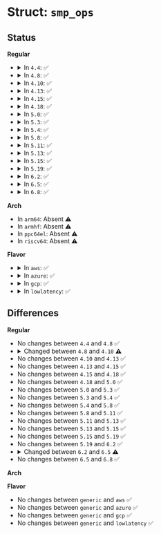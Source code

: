 # Struct: <code>smp_ops</code>

## Status
<b>Regular</b>
<ul>
<li>
<details>
<summary>In <code>4.4</code>: ✅</summary>

```c
struct smp_ops {
    void (*smp_prepare_boot_cpu)();
    void (*smp_prepare_cpus)(unsigned int);
    void (*smp_cpus_done)(unsigned int);
    void (*stop_other_cpus)(int);
    void (*smp_send_reschedule)(int);
    int (*cpu_up)(unsigned int, struct task_struct *);
    int (*cpu_disable)();
    void (*cpu_die)(unsigned int);
    void (*play_dead)();
    void (*send_call_func_ipi)(const struct cpumask *);
    void (*send_call_func_single_ipi)(int);
};
```
</details>
</li>
<li>
<details>
<summary>In <code>4.8</code>: ✅</summary>

```c
struct smp_ops {
    void (*smp_prepare_boot_cpu)();
    void (*smp_prepare_cpus)(unsigned int);
    void (*smp_cpus_done)(unsigned int);
    void (*stop_other_cpus)(int);
    void (*smp_send_reschedule)(int);
    int (*cpu_up)(unsigned int, struct task_struct *);
    int (*cpu_disable)();
    void (*cpu_die)(unsigned int);
    void (*play_dead)();
    void (*send_call_func_ipi)(const struct cpumask *);
    void (*send_call_func_single_ipi)(int);
};
```
</details>
</li>
<li>
<details>
<summary>In <code>4.10</code>: ✅</summary>

```c
struct smp_ops {
    void (*smp_prepare_boot_cpu)();
    void (*smp_prepare_cpus)(unsigned int);
    void (*smp_cpus_done)(unsigned int);
    void (*stop_other_cpus)(int);
    void (*crash_stop_other_cpus)();
    void (*smp_send_reschedule)(int);
    int (*cpu_up)(unsigned int, struct task_struct *);
    int (*cpu_disable)();
    void (*cpu_die)(unsigned int);
    void (*play_dead)();
    void (*send_call_func_ipi)(const struct cpumask *);
    void (*send_call_func_single_ipi)(int);
};
```
</details>
</li>
<li>
<details>
<summary>In <code>4.13</code>: ✅</summary>

```c
struct smp_ops {
    void (*smp_prepare_boot_cpu)();
    void (*smp_prepare_cpus)(unsigned int);
    void (*smp_cpus_done)(unsigned int);
    void (*stop_other_cpus)(int);
    void (*crash_stop_other_cpus)();
    void (*smp_send_reschedule)(int);
    int (*cpu_up)(unsigned int, struct task_struct *);
    int (*cpu_disable)();
    void (*cpu_die)(unsigned int);
    void (*play_dead)();
    void (*send_call_func_ipi)(const struct cpumask *);
    void (*send_call_func_single_ipi)(int);
};
```
</details>
</li>
<li>
<details>
<summary>In <code>4.15</code>: ✅</summary>

```c
struct smp_ops {
    void (*smp_prepare_boot_cpu)();
    void (*smp_prepare_cpus)(unsigned int);
    void (*smp_cpus_done)(unsigned int);
    void (*stop_other_cpus)(int);
    void (*crash_stop_other_cpus)();
    void (*smp_send_reschedule)(int);
    int (*cpu_up)(unsigned int, struct task_struct *);
    int (*cpu_disable)();
    void (*cpu_die)(unsigned int);
    void (*play_dead)();
    void (*send_call_func_ipi)(const struct cpumask *);
    void (*send_call_func_single_ipi)(int);
};
```
</details>
</li>
<li>
<details>
<summary>In <code>4.18</code>: ✅</summary>

```c
struct smp_ops {
    void (*smp_prepare_boot_cpu)();
    void (*smp_prepare_cpus)(unsigned int);
    void (*smp_cpus_done)(unsigned int);
    void (*stop_other_cpus)(int);
    void (*crash_stop_other_cpus)();
    void (*smp_send_reschedule)(int);
    int (*cpu_up)(unsigned int, struct task_struct *);
    int (*cpu_disable)();
    void (*cpu_die)(unsigned int);
    void (*play_dead)();
    void (*send_call_func_ipi)(const struct cpumask *);
    void (*send_call_func_single_ipi)(int);
};
```
</details>
</li>
<li>
<details>
<summary>In <code>5.0</code>: ✅</summary>

```c
struct smp_ops {
    void (*smp_prepare_boot_cpu)();
    void (*smp_prepare_cpus)(unsigned int);
    void (*smp_cpus_done)(unsigned int);
    void (*stop_other_cpus)(int);
    void (*crash_stop_other_cpus)();
    void (*smp_send_reschedule)(int);
    int (*cpu_up)(unsigned int, struct task_struct *);
    int (*cpu_disable)();
    void (*cpu_die)(unsigned int);
    void (*play_dead)();
    void (*send_call_func_ipi)(const struct cpumask *);
    void (*send_call_func_single_ipi)(int);
};
```
</details>
</li>
<li>
<details>
<summary>In <code>5.3</code>: ✅</summary>

```c
struct smp_ops {
    void (*smp_prepare_boot_cpu)();
    void (*smp_prepare_cpus)(unsigned int);
    void (*smp_cpus_done)(unsigned int);
    void (*stop_other_cpus)(int);
    void (*crash_stop_other_cpus)();
    void (*smp_send_reschedule)(int);
    int (*cpu_up)(unsigned int, struct task_struct *);
    int (*cpu_disable)();
    void (*cpu_die)(unsigned int);
    void (*play_dead)();
    void (*send_call_func_ipi)(const struct cpumask *);
    void (*send_call_func_single_ipi)(int);
};
```
</details>
</li>
<li>
<details>
<summary>In <code>5.4</code>: ✅</summary>

```c
struct smp_ops {
    void (*smp_prepare_boot_cpu)();
    void (*smp_prepare_cpus)(unsigned int);
    void (*smp_cpus_done)(unsigned int);
    void (*stop_other_cpus)(int);
    void (*crash_stop_other_cpus)();
    void (*smp_send_reschedule)(int);
    int (*cpu_up)(unsigned int, struct task_struct *);
    int (*cpu_disable)();
    void (*cpu_die)(unsigned int);
    void (*play_dead)();
    void (*send_call_func_ipi)(const struct cpumask *);
    void (*send_call_func_single_ipi)(int);
};
```
</details>
</li>
<li>
<details>
<summary>In <code>5.8</code>: ✅</summary>

```c
struct smp_ops {
    void (*smp_prepare_boot_cpu)();
    void (*smp_prepare_cpus)(unsigned int);
    void (*smp_cpus_done)(unsigned int);
    void (*stop_other_cpus)(int);
    void (*crash_stop_other_cpus)();
    void (*smp_send_reschedule)(int);
    int (*cpu_up)(unsigned int, struct task_struct *);
    int (*cpu_disable)();
    void (*cpu_die)(unsigned int);
    void (*play_dead)();
    void (*send_call_func_ipi)(const struct cpumask *);
    void (*send_call_func_single_ipi)(int);
};
```
</details>
</li>
<li>
<details>
<summary>In <code>5.11</code>: ✅</summary>

```c
struct smp_ops {
    void (*smp_prepare_boot_cpu)();
    void (*smp_prepare_cpus)(unsigned int);
    void (*smp_cpus_done)(unsigned int);
    void (*stop_other_cpus)(int);
    void (*crash_stop_other_cpus)();
    void (*smp_send_reschedule)(int);
    int (*cpu_up)(unsigned int, struct task_struct *);
    int (*cpu_disable)();
    void (*cpu_die)(unsigned int);
    void (*play_dead)();
    void (*send_call_func_ipi)(const struct cpumask *);
    void (*send_call_func_single_ipi)(int);
};
```
</details>
</li>
<li>
<details>
<summary>In <code>5.13</code>: ✅</summary>

```c
struct smp_ops {
    void (*smp_prepare_boot_cpu)();
    void (*smp_prepare_cpus)(unsigned int);
    void (*smp_cpus_done)(unsigned int);
    void (*stop_other_cpus)(int);
    void (*crash_stop_other_cpus)();
    void (*smp_send_reschedule)(int);
    int (*cpu_up)(unsigned int, struct task_struct *);
    int (*cpu_disable)();
    void (*cpu_die)(unsigned int);
    void (*play_dead)();
    void (*send_call_func_ipi)(const struct cpumask *);
    void (*send_call_func_single_ipi)(int);
};
```
</details>
</li>
<li>
<details>
<summary>In <code>5.15</code>: ✅</summary>

```c
struct smp_ops {
    void (*smp_prepare_boot_cpu)();
    void (*smp_prepare_cpus)(unsigned int);
    void (*smp_cpus_done)(unsigned int);
    void (*stop_other_cpus)(int);
    void (*crash_stop_other_cpus)();
    void (*smp_send_reschedule)(int);
    int (*cpu_up)(unsigned int, struct task_struct *);
    int (*cpu_disable)();
    void (*cpu_die)(unsigned int);
    void (*play_dead)();
    void (*send_call_func_ipi)(const struct cpumask *);
    void (*send_call_func_single_ipi)(int);
};
```
</details>
</li>
<li>
<details>
<summary>In <code>5.19</code>: ✅</summary>

```c
struct smp_ops {
    void (*smp_prepare_boot_cpu)();
    void (*smp_prepare_cpus)(unsigned int);
    void (*smp_cpus_done)(unsigned int);
    void (*stop_other_cpus)(int);
    void (*crash_stop_other_cpus)();
    void (*smp_send_reschedule)(int);
    int (*cpu_up)(unsigned int, struct task_struct *);
    int (*cpu_disable)();
    void (*cpu_die)(unsigned int);
    void (*play_dead)();
    void (*send_call_func_ipi)(const struct cpumask *);
    void (*send_call_func_single_ipi)(int);
};
```
</details>
</li>
<li>
<details>
<summary>In <code>6.2</code>: ✅</summary>

```c
struct smp_ops {
    void (*smp_prepare_boot_cpu)();
    void (*smp_prepare_cpus)(unsigned int);
    void (*smp_cpus_done)(unsigned int);
    void (*stop_other_cpus)(int);
    void (*crash_stop_other_cpus)();
    void (*smp_send_reschedule)(int);
    int (*cpu_up)(unsigned int, struct task_struct *);
    int (*cpu_disable)();
    void (*cpu_die)(unsigned int);
    void (*play_dead)();
    void (*send_call_func_ipi)(const struct cpumask *);
    void (*send_call_func_single_ipi)(int);
};
```
</details>
</li>
<li>
<details>
<summary>In <code>6.5</code>: ✅</summary>

```c
struct smp_ops {
    void (*smp_prepare_boot_cpu)();
    void (*smp_prepare_cpus)(unsigned int);
    void (*smp_cpus_done)(unsigned int);
    void (*stop_other_cpus)(int);
    void (*crash_stop_other_cpus)();
    void (*smp_send_reschedule)(int);
    void (*cleanup_dead_cpu)(unsigned int);
    void (*poll_sync_state)();
    int (*kick_ap_alive)(unsigned int, struct task_struct *);
    int (*cpu_disable)();
    void (*cpu_die)(unsigned int);
    void (*play_dead)();
    void (*send_call_func_ipi)(const struct cpumask *);
    void (*send_call_func_single_ipi)(int);
};
```
</details>
</li>
<li>
<details>
<summary>In <code>6.8</code>: ✅</summary>

```c
struct smp_ops {
    void (*smp_prepare_boot_cpu)();
    void (*smp_prepare_cpus)(unsigned int);
    void (*smp_cpus_done)(unsigned int);
    void (*stop_other_cpus)(int);
    void (*crash_stop_other_cpus)();
    void (*smp_send_reschedule)(int);
    void (*cleanup_dead_cpu)(unsigned int);
    void (*poll_sync_state)();
    int (*kick_ap_alive)(unsigned int, struct task_struct *);
    int (*cpu_disable)();
    void (*cpu_die)(unsigned int);
    void (*play_dead)();
    void (*send_call_func_ipi)(const struct cpumask *);
    void (*send_call_func_single_ipi)(int);
};
```
</details>
</li>
</ul>
<b>Arch</b>
<ul>
<li>
In <code>arm64</code>: Absent ⚠️
</li>
<li>
In <code>armhf</code>: Absent ⚠️
</li>
<li>
In <code>ppc64el</code>: Absent ⚠️
</li>
<li>
In <code>riscv64</code>: Absent ⚠️
</li>
</ul>
<b>Flavor</b>
<ul>
<li>
<details>
<summary>In <code>aws</code>: ✅</summary>

```c
struct smp_ops {
    void (*smp_prepare_boot_cpu)();
    void (*smp_prepare_cpus)(unsigned int);
    void (*smp_cpus_done)(unsigned int);
    void (*stop_other_cpus)(int);
    void (*crash_stop_other_cpus)();
    void (*smp_send_reschedule)(int);
    int (*cpu_up)(unsigned int, struct task_struct *);
    int (*cpu_disable)();
    void (*cpu_die)(unsigned int);
    void (*play_dead)();
    void (*send_call_func_ipi)(const struct cpumask *);
    void (*send_call_func_single_ipi)(int);
};
```
</details>
</li>
<li>
<details>
<summary>In <code>azure</code>: ✅</summary>

```c
struct smp_ops {
    void (*smp_prepare_boot_cpu)();
    void (*smp_prepare_cpus)(unsigned int);
    void (*smp_cpus_done)(unsigned int);
    void (*stop_other_cpus)(int);
    void (*crash_stop_other_cpus)();
    void (*smp_send_reschedule)(int);
    int (*cpu_up)(unsigned int, struct task_struct *);
    int (*cpu_disable)();
    void (*cpu_die)(unsigned int);
    void (*play_dead)();
    void (*send_call_func_ipi)(const struct cpumask *);
    void (*send_call_func_single_ipi)(int);
};
```
</details>
</li>
<li>
<details>
<summary>In <code>gcp</code>: ✅</summary>

```c
struct smp_ops {
    void (*smp_prepare_boot_cpu)();
    void (*smp_prepare_cpus)(unsigned int);
    void (*smp_cpus_done)(unsigned int);
    void (*stop_other_cpus)(int);
    void (*crash_stop_other_cpus)();
    void (*smp_send_reschedule)(int);
    int (*cpu_up)(unsigned int, struct task_struct *);
    int (*cpu_disable)();
    void (*cpu_die)(unsigned int);
    void (*play_dead)();
    void (*send_call_func_ipi)(const struct cpumask *);
    void (*send_call_func_single_ipi)(int);
};
```
</details>
</li>
<li>
<details>
<summary>In <code>lowlatency</code>: ✅</summary>

```c
struct smp_ops {
    void (*smp_prepare_boot_cpu)();
    void (*smp_prepare_cpus)(unsigned int);
    void (*smp_cpus_done)(unsigned int);
    void (*stop_other_cpus)(int);
    void (*crash_stop_other_cpus)();
    void (*smp_send_reschedule)(int);
    int (*cpu_up)(unsigned int, struct task_struct *);
    int (*cpu_disable)();
    void (*cpu_die)(unsigned int);
    void (*play_dead)();
    void (*send_call_func_ipi)(const struct cpumask *);
    void (*send_call_func_single_ipi)(int);
};
```
</details>
</li>
</ul>

## Differences
<b>Regular</b>
<ul>
<li>
No changes between <code>4.4</code> and <code>4.8</code> ✅
</li>
<li>
<details>
<summary>Changed between <code>4.8</code> and <code>4.10</code> ⚠️</summary>
<ul>
<li>
<b>Field added. </b>
<code>void (*crash_stop_other_cpus)()</code>
</li>
</ul>
</details>
</li>
<li>
No changes between <code>4.10</code> and <code>4.13</code> ✅
</li>
<li>
No changes between <code>4.13</code> and <code>4.15</code> ✅
</li>
<li>
No changes between <code>4.15</code> and <code>4.18</code> ✅
</li>
<li>
No changes between <code>4.18</code> and <code>5.0</code> ✅
</li>
<li>
No changes between <code>5.0</code> and <code>5.3</code> ✅
</li>
<li>
No changes between <code>5.3</code> and <code>5.4</code> ✅
</li>
<li>
No changes between <code>5.4</code> and <code>5.8</code> ✅
</li>
<li>
No changes between <code>5.8</code> and <code>5.11</code> ✅
</li>
<li>
No changes between <code>5.11</code> and <code>5.13</code> ✅
</li>
<li>
No changes between <code>5.13</code> and <code>5.15</code> ✅
</li>
<li>
No changes between <code>5.15</code> and <code>5.19</code> ✅
</li>
<li>
No changes between <code>5.19</code> and <code>6.2</code> ✅
</li>
<li>
<details>
<summary>Changed between <code>6.2</code> and <code>6.5</code> ⚠️</summary>
<ul>
<li>
<b>Field added. </b>
<code>void (*cleanup_dead_cpu)(unsigned int)</code>
</li>
<li>
<b>Field added. </b>
<code>void (*poll_sync_state)()</code>
</li>
<li>
<b>Field added. </b>
<code>int (*kick_ap_alive)(unsigned int, struct task_struct *)</code>
</li>
<li>
<b>Field removed. </b>
<code>int (*cpu_up)(unsigned int, struct task_struct *)</code>
</li>
</ul>
</details>
</li>
<li>
No changes between <code>6.5</code> and <code>6.8</code> ✅
</li>
</ul>
<b>Arch</b>
<ul>
</ul>
<b>Flavor</b>
<ul>
<li>
No changes between <code>generic</code> and <code>aws</code> ✅
</li>
<li>
No changes between <code>generic</code> and <code>azure</code> ✅
</li>
<li>
No changes between <code>generic</code> and <code>gcp</code> ✅
</li>
<li>
No changes between <code>generic</code> and <code>lowlatency</code> ✅
</li>
</ul>

